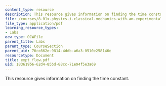 ```yaml
---
content_type: resource
description: This resource gives information on finding the time constant.
file: /courses/8-01x-physics-i-classical-mechanics-with-an-experimental-focus-fall-2002/183619b662d485bd88cc71e94f5e3a69_expt_flow.pdf
file_type: application/pdf
learning_resource_types:
- Labs
ocw_type: OCWFile
parent_title: Labs
parent_type: CourseSection
parent_uid: 70ce862e-9814-4ddb-a6a3-0510e258146e
resourcetype: Document
title: expt_flow.pdf
uid: 183619b6-62d4-85bd-88cc-71e94f5e3a69
---
```

This resource gives information on finding the time constant.

